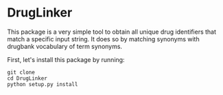 # DrugLinker

This package is a very simple tool to obtain all unique drug identifiers that match a specific input string. It does so by matching synonyms with drugbank vocabulary of term synonyms. 

First, let's install this package by running: 

```
git clone 
cd DrugLinker
python setup.py install
```


